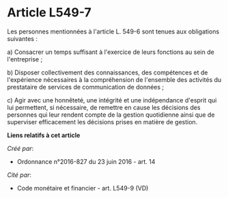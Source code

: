 # Article L549-7

Les personnes mentionnées à l'article L. 549-6 sont tenues aux obligations suivantes :

a) Consacrer un temps suffisant à l'exercice de leurs fonctions au sein de l'entreprise ;

b) Disposer collectivement des connaissances, des compétences et de l'expérience nécessaires à la compréhension de l'ensemble
des activités du prestataire de services de communication de données ;

c) Agir avec une honnêteté, une intégrité et une indépendance d'esprit qui lui permettent, si nécessaire, de remettre en
cause les décisions des personnes qui leur rendent compte de la gestion quotidienne ainsi que de superviser efficacement les
décisions prises en matière de gestion.

**Liens relatifs à cet article**

_Créé par_:

  - Ordonnance n°2016-827 du 23 juin 2016 - art. 14

_Cité par_:

  - Code monétaire et financier - art. L549-9 (VD)
